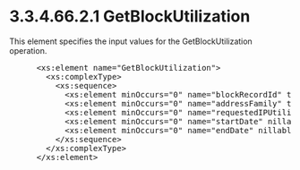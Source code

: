 <html dir="LTR" xmlns:mshelp="http://msdn.microsoft.com/mshelp" xmlns:ddue="http://ddue.schemas.microsoft.com/authoring/2003/5" xmlns:xlink="http://www.w3.org/1999/xlink" xmlns:tool="http://www.microsoft.com/tooltip">
 <body>
 <div id="header">
 <h1 class="heading">3.3.4.66.2.1 GetBlockUtilization</h1>
 </div>
 <div id="mainSection">
 <div id="mainBody">
 <div id="allHistory" class="saveHistory"></div>
 <div id="sectionSection0" class="section" name="collapseableSection">
 

<p>This element specifies the input values for the
GetBlockUtilization operation.</p>

<dl>
<dd>
<div><pre> &lt;xs:element name=&quot;GetBlockUtilization&quot;&gt;
   &lt;xs:complexType&gt;
     &lt;xs:sequence&gt;
       &lt;xs:element minOccurs=&quot;0&quot; name=&quot;blockRecordId&quot; type=&quot;xsd:long&quot; /&gt;
       &lt;xs:element minOccurs=&quot;0&quot; name=&quot;addressFamily&quot; type=&quot;syssock:AddressFamily&quot; /&gt;
       &lt;xs:element minOccurs=&quot;0&quot; name=&quot;requestedIPUtilizationType&quot; type=&quot;ipam:IPUtilizationType&quot; /&gt;
       &lt;xs:element minOccurs=&quot;0&quot; name=&quot;startDate&quot; nillable=&quot;true&quot; type=&quot;xsd:dateTime&quot; /&gt;
       &lt;xs:element minOccurs=&quot;0&quot; name=&quot;endDate&quot; nillable=&quot;true&quot; type=&quot;xsd:dateTime&quot; /&gt;
     &lt;/xs:sequence&gt;
   &lt;/xs:complexType&gt;
 &lt;/xs:element&gt;
</pre></div>
</dd></dl>


 </div>
 </div>
 </div>
 </body>
</html>